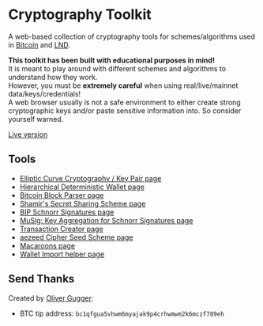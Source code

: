 # Cryptography Toolkit

A web-based collection of cryptography tools for schemes/algorithms used in
[Bitcoin](https://github.com/bitcoin/bitcoin) and [LND](https://github.com/lightningnetwork/lnd).

**This toolkit has been built with educational purposes in mind!**  
It is meant to play around with different schemes and algorithms to understand how they work.  
However, you must be **extremely careful** when using real/live/mainnet data/keys/credentials!  
A web browser usually is not a safe environment to either create strong cryptographic keys and/or
paste sensitive information into. So consider yourself warned.

[Live version](https://guggero.github.io/cryptography-toolkit/)

## Tools
* [Elliptic Curve Cryptography / Key Pair page](https://guggero.github.io/cryptography-toolkit/#!/ecc)
* [Hierarchical Deterministic Wallet page](https://guggero.github.io/cryptography-toolkit/#!/hd-wallet)
* [Bitcoin Block Parser page](https://guggero.github.io/cryptography-toolkit/#!/bitcoin-block)
* [Shamir's Secret Sharing Scheme page](https://guggero.github.io/cryptography-toolkit/#!/shamir-secret-sharing)
* [BIP Schnorr Signatures page](https://guggero.github.io/cryptography-toolkit/#!/schnorr)
* [MuSig: Key Aggregation for Schnorr Signatures page](https://guggero.github.io/cryptography-toolkit/#!/mu-sig)
* [Transaction Creator page](https://guggero.github.io/cryptography-toolkit/#!/transaction-creator)
* [aezeed Cipher Seed Scheme page](https://guggero.github.io/cryptography-toolkit/#!/aezeed)
* [Macaroons page](https://guggero.github.io/cryptography-toolkit/#!/macaroon)
* [Wallet Import helper page](https://guggero.github.io/cryptography-toolkit/#!/wallet-import)

## Send Thanks

Created by [Oliver Gugger](https://github.com/guggero):
* BTC tip address: `bc1qfgua5vhwm6myajak9p4crhwmwm2k6mczf789eh`
